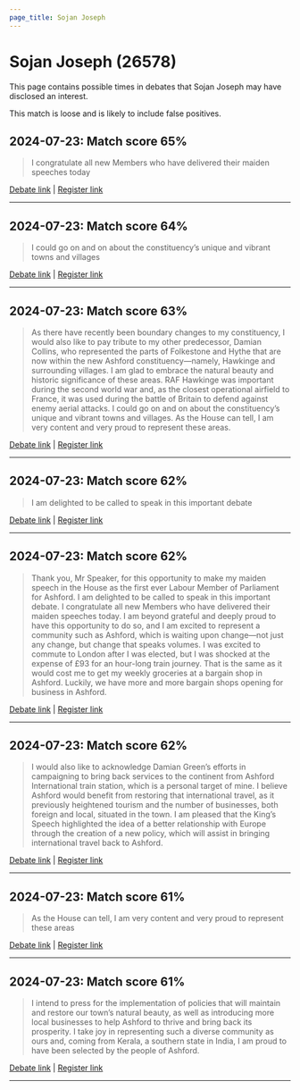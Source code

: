 ```yaml
---
page_title: Sojan Joseph
---
```


# Sojan Joseph  (26578)

This page contains possible times in debates that Sojan Joseph may have disclosed an interest.

This match is loose and is likely to include false positives. 



## 2024-07-23: Match score 65%

>I congratulate all new Members who have delivered their maiden speeches today

[Debate link](https://www.theyworkforyou.com/debates/?id=2024-07-23d.588.2) | [Register link](https://www.theyworkforyou.com/mp/26578/register)


---



## 2024-07-23: Match score 64%

>I could go on and on about the constituency’s unique and vibrant towns and villages

[Debate link](https://www.theyworkforyou.com/debates/?id=2024-07-23d.588.2) | [Register link](https://www.theyworkforyou.com/mp/26578/register)


---



## 2024-07-23: Match score 63%

>As there have recently been boundary changes to my constituency, I would also like to pay tribute to my other predecessor, Damian Collins, who represented the parts of Folkestone and Hythe that are now within the new Ashford constituency—namely, Hawkinge and surrounding villages. I am glad to embrace the natural beauty and historic significance of these areas. RAF Hawkinge was important during the second world war and, as the closest operational airfield to France, it was used during the battle of Britain to defend against enemy aerial attacks. I could go on and on about the constituency’s unique and vibrant towns and villages. As the House can tell, I am very content and very proud to represent these areas.

[Debate link](https://www.theyworkforyou.com/debates/?id=2024-07-23d.588.2) | [Register link](https://www.theyworkforyou.com/mp/26578/register)


---



## 2024-07-23: Match score 62%

>I am delighted to be called to speak in this important debate

[Debate link](https://www.theyworkforyou.com/debates/?id=2024-07-23d.588.2) | [Register link](https://www.theyworkforyou.com/mp/26578/register)


---



## 2024-07-23: Match score 62%

>Thank you, Mr Speaker, for this opportunity to make my maiden speech in the House as the first ever Labour Member of Parliament for Ashford. I am delighted to be called to speak in this important debate. I congratulate all new Members who have delivered their maiden speeches today. I am beyond grateful and deeply proud to have this opportunity to do so, and I am excited to represent a community such as Ashford, which is waiting upon change—not just any change, but change that speaks volumes. I was excited to commute to London after I was elected, but I was shocked at the expense of £93 for an hour-long train journey. That is the same as it would cost me to get my weekly groceries at a bargain shop in Ashford. Luckily, we have more and more bargain shops opening for business in Ashford.

[Debate link](https://www.theyworkforyou.com/debates/?id=2024-07-23d.588.2) | [Register link](https://www.theyworkforyou.com/mp/26578/register)


---



## 2024-07-23: Match score 62%

>I would also like to acknowledge Damian Green’s efforts in campaigning to bring back services to the continent from Ashford International train station, which is a personal target of mine. I believe Ashford would benefit from restoring that international travel, as it previously heightened tourism and the number of businesses, both foreign and local, situated in the town. I am pleased that the King’s Speech highlighted the idea of a better relationship with Europe through the creation of a new policy, which will assist in bringing international travel back to Ashford.

[Debate link](https://www.theyworkforyou.com/debates/?id=2024-07-23d.588.2) | [Register link](https://www.theyworkforyou.com/mp/26578/register)


---



## 2024-07-23: Match score 61%

>As the House can tell, I am very content and very proud to represent these areas

[Debate link](https://www.theyworkforyou.com/debates/?id=2024-07-23d.588.2) | [Register link](https://www.theyworkforyou.com/mp/26578/register)


---



## 2024-07-23: Match score 61%

>I intend to press for the implementation of policies that will maintain and restore our town’s natural beauty, as well as introducing more local businesses to help  Ashford to thrive and bring back its prosperity. I take joy in representing such a diverse community as ours and, coming from Kerala, a southern state in India, I am proud to have been selected by the people of Ashford.

[Debate link](https://www.theyworkforyou.com/debates/?id=2024-07-23d.588.2) | [Register link](https://www.theyworkforyou.com/mp/26578/register)


---

